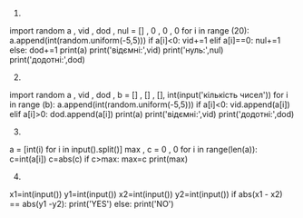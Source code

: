 1)
import random
a , vid , dod , nul = [] , 0 , 0 , 0
for i in range (20):
    a.append(int(random.uniform(-5,5)))
    if a[i]<0:
        vid+=1
    elif a[i]==0:
        nul+=1
    else:
        dod+=1
print(a)
print('відємні:',vid)
print('нуль:',nul)
print('додотні:',dod)


2)
import random
a , vid  , dod , b = [] , [] , [], int(input('кількість чисел'))
for i in range (b):
    a.append(int(random.uniform(-5,5)))
    if a[i]<0:
        vid.append(a[i])
    elif a[i]>0:
        dod.append(a[i])
print(a)
print('відємні:',vid)
print('додотні:',dod)


3)
a = [int(i) for i in input().split()]
max , c = 0 , 0
for i in range(len(a)):
    c=int(a[i])
    c=abs(c)
    if c>max:
        max=c
print(max)


4)
x1=int(input())
y1=int(input())
x2=int(input())
y2=int(input())
if abs(x1 - x2) == abs(y1 -y2):
    print('YES')
else:
    print('NO')

